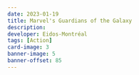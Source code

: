 ```yaml
---
date: 2023-01-19
title: Marvel's Guardians of the Galaxy
description:
developer: Eidos-Montréal
tags: [Action]
card-image: 3
banner-image: 5
banner-offset: 85
---
```

